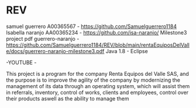 # REV
samuel guerrero A00365567 - https://github.com/Samuelguerrero1184
Isabella naranjo AA00365234 - https://github.com/isa-naranjo/
Milestone3 project pdf guerrero-naranjo - https://github.com/Samuelguerrero1184/REV/blob/main/rentaEquiposDelValle/docs/guerrero-naranjo-milestone3.pdf
Java 1.8 - Eclipse

-YOUTUBE - 

This project is a program for the company Renta Equipos del Valle SAS, and the purpose is to improve the agility of the company by modernizing the management of its data through an operating system, which will assist them in referrals, inventory, control of works, clients and employees, control over their products aswell as the ability to manage them

